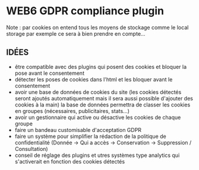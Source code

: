 # WEB6 GDPR compliance plugin

Note : par cookies on entend tous les moyens de stockage comme le local storage par exemple ce sera à bien prendre en compte...

## IDÉES

- être compatible avec des plugins qui posent des cookies et bloquer la pose avant le consentement
- détecter les poses de cookies dans l'html et les bloquer avant le consentement
- avoir une base de données de cookies du site (les cookies détectés seront ajoutés automatiquement mais il sera aussi possible d'ajouter des cookies à la main) la base de données permettra de classer les cookies en groupes (nécessaires, publicitaires, stats...)
- avoir un gestionnaire qui active ou désactive les cookies de chaque groupe
- faire un bandeau customisable d'acceptation GDPR
- faire un système pour simplifier la rédaction de la politique de confidentialité (Donnée -> Qui a accès -> Conservation -> Suppression / Consultation)
- conseil de réglage des plugins et utres systèmes type analytics qui s'activerait en fonction des cookies détectés




